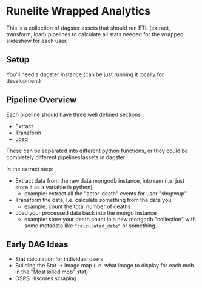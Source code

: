 # Runelite Wrapped Analytics

This is a collection of dagster assets that should run ETL (extract, transform, load) pipelines to calculate all stats needed for the wrapped slideshow for each user.

## Setup

You'll need a dagster instance (can be just running it locally for development)

## Pipeline Overview

Each pipeline should have three well defined sections
* Extract
* Transform
* Load

These can be separated into different python functions, or they could be completely different pipelines/assets in dagster.

In the extract step:
* Extract data from the raw data mongodb instance, into ram (i.e. just store it as a variable in python)
    * example: extract all the "actor-death" events for user "shupwup"
* Transform the data, I.e. calculate something from the data you
    * example: count the total number of deaths
* Load your processed data back into the mongo instance
    * example: store your death count in a new mongodb "collection" with some metadata like `"calculated_date"` or something.

## Early DAG Ideas

* Stat calculation for individual users
* Building the Stat -> image map (i.e. what image to display for each mob in the "Most killed mob" stat)
* OSRS Hiscores scraping
